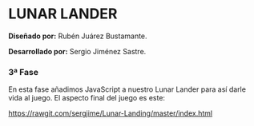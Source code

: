 # LUNAR LANDER

__Diseñado por:__ Rubén Juárez Bustamante.

__Desarrollado por:__ Sergio Jiménez Sastre.

### 3ª Fase

En esta fase añadimos JavaScript a nuestro Lunar Lander para así darle vida al juego. El aspecto final del juego es este:



https://rawgit.com/sergjime/Lunar-Landing/master/index.html
